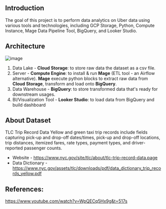 ## Introduction
The goal of this project is to perform data analytics on Uber data using various tools and technologies, including GCP Storage, Python, Compute Instance, Mage Data Pipeline Tool, BigQuery, and Looker Studio.
## Architecture
![image](https://github.com/tattunglam/uber-data-pipeline-with-gcp-mage/assets/44565384/a7ddad32-9147-495b-aa8d-34e662629eec)
1. Data Lake - **Cloud Storage**: to store raw data the dataset as a csv file.
2. Server - **Compute Engine**: to install & run **Mage** (ETL tool - an Airflow alternative). **Mage** execute python blocks to extract raw data from **Cloud Storage**, transform and load onto **BigQuery**.
3. Data Warehouse - **BigQuery**: to store transformed data that's ready for downstream usages.
4. BI/Visualization Tool - **Looker Studio**: to load data from BigQuery and build dashboard
## About Dataset
TLC Trip Record Data Yellow and green taxi trip records include fields capturing pick-up and drop-off dates/times, pick-up and drop-off locations, trip distances, itemized fares, rate types, payment types, and driver-reported passenger counts.
- Website - https://www.nyc.gov/site/tlc/about/tlc-trip-record-data.page
- Data Dictionary - https://www.nyc.gov/assets/tlc/downloads/pdf/data_dictionary_trip_records_yellow.pdf
## References:
https://www.youtube.com/watch?v=WpQECq5Hx9g&t=517s

